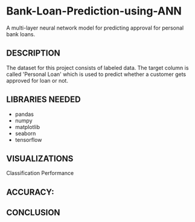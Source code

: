 # Bank-Loan-Prediction-using-ANN
 A multi-layer neural network model for predicting approval for personal bank loans.

## DESCRIPTION
The dataset for this project consists of labeled data. The target column is called 'Personal Loan' which is used to predict whether a customer gets approved for loan or not.


## LIBRARIES NEEDED
* pandas
* numpy
* matplotlib
* seaborn
* tensorflow

## VISUALIZATIONS
Classification Performance
 
## ACCURACY: 


## CONCLUSION
